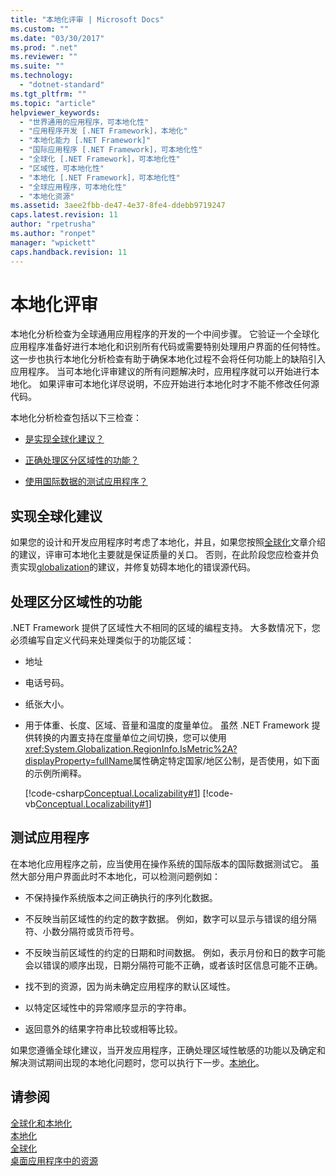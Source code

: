 ```yaml
---
title: "本地化评审 | Microsoft Docs"
ms.custom: ""
ms.date: "03/30/2017"
ms.prod: ".net"
ms.reviewer: ""
ms.suite: ""
ms.technology: 
  - "dotnet-standard"
ms.tgt_pltfrm: ""
ms.topic: "article"
helpviewer_keywords: 
  - "世界通用的应用程序，可本地化性"
  - "应用程序开发 [.NET Framework]，本地化"
  - "本地化能力 [.NET Framework]"
  - "国际应用程序 [.NET Framework]，可本地化性"
  - "全球化 [.NET Framework]，可本地化性"
  - "区域性，可本地化性"
  - "本地化 [.NET Framework]，可本地化性"
  - "全球应用程序，可本地化性"
  - "本地化资源"
ms.assetid: 3aee2fbb-de47-4e37-8fe4-ddebb9719247
caps.latest.revision: 11
author: "rpetrusha"
ms.author: "ronpet"
manager: "wpickett"
caps.handback.revision: 11
---
```

# 本地化评审
本地化分析检查为全球通用应用程序的开发的一个中间步骤。  它验证一个全球化应用程序准备好进行本地化和识别所有代码或需要特别处理用户界面的任何特性。  这一步也执行本地化分析检查有助于确保本地化过程不会将任何功能上的缺陷引入应用程序。  当可本地化评审建议的所有问题解决时，应用程序就可以开始进行本地化。  如果评审可本地化详尽说明，不应开始进行本地化时才不能不修改任何源代码。  
  
 本地化分析检查包括以下三检查：  
  
-   [是实现全球化建议？](#global)  
  
-   [正确处理区分区域性的功能？](#culture)  
  
-   [使用国际数据的测试应用程序？](#test)  
  
<a name="global"></a>   
## 实现全球化建议  
 如果您的设计和开发应用程序时考虑了本地化，并且，如果您按照[全球化](../../../docs/standard/globalization-localization/globalization.md)文章介绍的建议，评审可本地化主要就是保证质量的关口。  否则，在此阶段您应检查并负责实现[globalization](../../../docs/standard/globalization-localization/globalization.md)的建议，并修复妨碍本地化的错误源代码。  
  
<a name="culture"></a>   
## 处理区分区域性的功能  
 .NET Framework 提供了区域性大不相同的区域的编程支持。  大多数情况下，您必须编写自定义代码来处理类似于的功能区域：  
  
-   地址  
  
-   电话号码。  
  
-   纸张大小。  
  
-   用于体重、长度、区域、音量和温度的度量单位。  虽然 .NET Framework 提供转换的内置支持在度量单位之间切换，您可以使用 <xref:System.Globalization.RegionInfo.IsMetric%2A?displayProperty=fullName>属性确定特定国家\/地区公制，是否使用，如下面的示例所阐释。  
  
     [!code-csharp[Conceptual.Localizability#1](../../../samples/snippets/csharp/VS_Snippets_CLR/conceptual.localizability/cs/ismetric1.cs#1)]
     [!code-vb[Conceptual.Localizability#1](../../../samples/snippets/visualbasic/VS_Snippets_CLR/conceptual.localizability/vb/ismetric1.vb#1)]  
  
<a name="test"></a>   
## 测试应用程序  
 在本地化应用程序之前，应当使用在操作系统的国际版本的国际数据测试它。  虽然大部分用户界面此时不本地化，可以检测问题例如：  
  
-   不保持操作系统版本之间正确执行的序列化数据。  
  
-   不反映当前区域性的约定的数字数据。  例如，数字可以显示与错误的组分隔符、小数分隔符或货币符号。  
  
-   不反映当前区域性的约定的日期和时间数据。  例如，表示月份和日的数字可能会以错误的顺序出现，日期分隔符可能不正确，或者该时区信息可能不正确。  
  
-   找不到的资源，因为尚未确定应用程序的默认区域性。  
  
-   以特定区域性中的异常顺序显示的字符串。  
  
-   返回意外的结果字符串比较或相等比较。  
  
 如果您遵循全球化建议，当开发应用程序，正确处理区域性敏感的功能以及确定和解决测试期间出现的本地化问题时，您可以执行下一步。[本地化](../../../docs/standard/globalization-localization/localization.md)。  
  
## 请参阅  
 [全球化和本地化](../../../docs/standard/globalization-localization/index.md)   
 [本地化](../../../docs/standard/globalization-localization/localization.md)   
 [全球化](../../../docs/standard/globalization-localization/globalization.md)   
 [桌面应用程序中的资源](../../../docs/framework/resources/index.md)